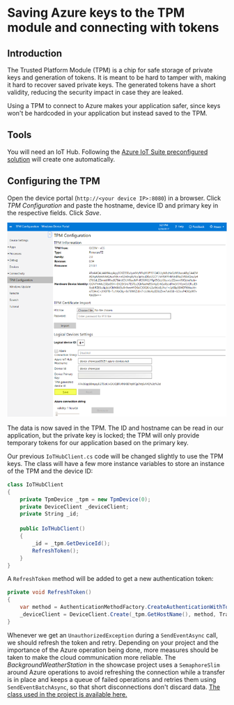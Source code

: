 ---
---
# Saving Azure keys to the TPM module and connecting with tokens

## Introduction

The Trusted Platform Module (TPM) is a chip for safe storage of private keys and generation of tokens. It is meant to be hard to tamper with, making it hard to recover saved private keys. The generated tokens have a short validity, reducing the security impact in case they are leaked.

Using a TPM to connect to Azure makes your application safer, since keys won't be hardcoded in your application but instead saved to the TPM.

## Tools

You will need an IoT Hub. Following the [Azure IoT Suite preconfigured solution](https://docs.microsoft.com/en-us/azure/iot-suite/iot-suite-getstarted-preconfigured-solutions) will create one automatically.

## Configuring the TPM

Open the device portal (`http://<your device IP>:8080`) in a browser. Click *TPM Configuration* and paste the hostname, device ID and primary key in the respective fields. Click *Save*.

![Saving the key](SavingKeys.png)

The data is now saved in the TPM. The ID and hostname can be read in our application, but the private key is locked; the TPM will only provide temporary tokens for our application based on the primary key.

Our previous `IoTHubClient.cs` code will be changed slightly to use the TPM keys. The class will have a few more instance variables to store an instance of the TPM and the device ID:

```cs
class IoTHubClient
{
    private TpmDevice _tpm = new TpmDevice(0);
    private DeviceClient _deviceClient;
    private String _id;

    public IoTHubClient()
    {
        _id = _tpm.GetDeviceId();
        RefreshToken();
    }
}
```

A `RefreshToken` method will be added to get a new authentication token:

```cs
private void RefreshToken()
{
    var method = AuthenticationMethodFactory.CreateAuthenticationWithToken(_id, _tpm.GetSASToken());
    _deviceClient = DeviceClient.Create(_tpm.GetHostName(), method, TransportType.Amqp);
}
```

Whenever we get an `UnauthorizedException` during a `SendEventAsync` call, we should refresh the token and retry. Depending on your project and the importance of the Azure operation being done, more measures should be taken to make the cloud communication more reliable. The *BackgroundWeatherStation* in the showcase project uses a `SemaphoreSlim` around Azure operations to avoid refreshing the connection while a transfer is in place and keeps a queue of failed operations and retries them using `SendEventBatchAsync`, so that short disconnections don't discard data. <a href="https://github.com/ms-iot/iot-walkthrough/blob/master/CS/BackgroundWeatherStation/IoTHubClient.cs" target="_blank">The class used in the project is available here.</a>
